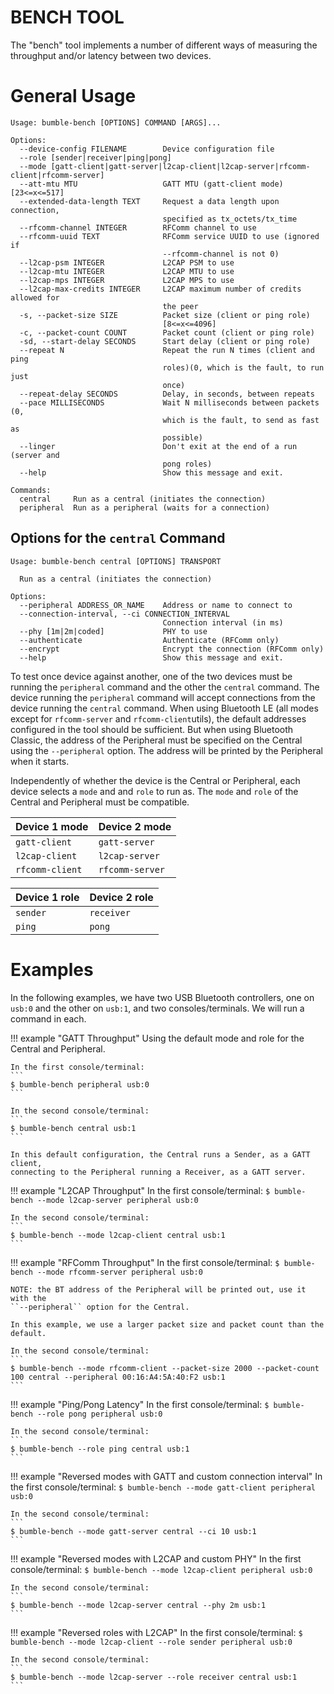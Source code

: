 BENCH TOOL
==========

The "bench" tool implements a number of different ways of measuring the
throughput and/or latency between two devices.

# General Usage

```
Usage: bumble-bench [OPTIONS] COMMAND [ARGS]...

Options:
  --device-config FILENAME        Device configuration file
  --role [sender|receiver|ping|pong]
  --mode [gatt-client|gatt-server|l2cap-client|l2cap-server|rfcomm-client|rfcomm-server]
  --att-mtu MTU                   GATT MTU (gatt-client mode)  [23<=x<=517]
  --extended-data-length TEXT     Request a data length upon connection,
                                  specified as tx_octets/tx_time
  --rfcomm-channel INTEGER        RFComm channel to use
  --rfcomm-uuid TEXT              RFComm service UUID to use (ignored if
                                  --rfcomm-channel is not 0)
  --l2cap-psm INTEGER             L2CAP PSM to use
  --l2cap-mtu INTEGER             L2CAP MTU to use
  --l2cap-mps INTEGER             L2CAP MPS to use
  --l2cap-max-credits INTEGER     L2CAP maximum number of credits allowed for
                                  the peer
  -s, --packet-size SIZE          Packet size (client or ping role)
                                  [8<=x<=4096]
  -c, --packet-count COUNT        Packet count (client or ping role)
  -sd, --start-delay SECONDS      Start delay (client or ping role)
  --repeat N                      Repeat the run N times (client and ping
                                  roles)(0, which is the fault, to run just
                                  once)
  --repeat-delay SECONDS          Delay, in seconds, between repeats
  --pace MILLISECONDS             Wait N milliseconds between packets (0,
                                  which is the fault, to send as fast as
                                  possible)
  --linger                        Don't exit at the end of a run (server and
                                  pong roles)
  --help                          Show this message and exit.

Commands:
  central     Run as a central (initiates the connection)
  peripheral  Run as a peripheral (waits for a connection)
```

## Options for the ``central`` Command
```
Usage: bumble-bench central [OPTIONS] TRANSPORT

  Run as a central (initiates the connection)

Options:
  --peripheral ADDRESS_OR_NAME    Address or name to connect to
  --connection-interval, --ci CONNECTION_INTERVAL
                                  Connection interval (in ms)
  --phy [1m|2m|coded]             PHY to use
  --authenticate                  Authenticate (RFComm only)
  --encrypt                       Encrypt the connection (RFComm only)
  --help                          Show this message and exit.
```

To test once device against another, one of the two devices must be running
the ``peripheral`` command and the other the ``central`` command. The device
running the ``peripheral`` command will accept connections from the device
running the ``central`` command.
When using Bluetooth LE (all modes except for ``rfcomm-server`` and ``rfcomm-client``utils),
the default addresses configured in the tool should be sufficient. But when using
Bluetooth Classic, the address of the Peripheral must be specified on the Central
using the ``--peripheral`` option. The address will be printed by the Peripheral when
it starts.

Independently of whether the device is the Central or Peripheral, each device selects a
``mode`` and and ``role`` to run as. The ``mode`` and ``role`` of the Central and Peripheral
must be compatible.

Device 1 mode     | Device 2 mode
------------------|------------------
``gatt-client``   | ``gatt-server``
``l2cap-client``  | ``l2cap-server``
``rfcomm-client`` | ``rfcomm-server``

Device 1 role | Device 2 role
--------------|--------------
``sender``    | ``receiver``
``ping``      | ``pong``


# Examples

In the following examples, we have two USB Bluetooth controllers, one on `usb:0` and
the other on `usb:1`, and two consoles/terminals. We will run a command in each.

!!! example "GATT Throughput"
    Using the default mode and role for the Central and Peripheral.

    In the first console/terminal:
    ```
    $ bumble-bench peripheral usb:0
    ```

    In the second console/terminal:
    ```
    $ bumble-bench central usb:1
    ```

    In this default configuration, the Central runs a Sender, as a GATT client,
    connecting to the Peripheral running a Receiver, as a GATT server.

!!! example "L2CAP Throughput"
    In the first console/terminal:
    ```
    $ bumble-bench --mode l2cap-server peripheral usb:0
    ```

    In the second console/terminal:
    ```
    $ bumble-bench --mode l2cap-client central usb:1
    ```

!!! example "RFComm Throughput"
    In the first console/terminal:
    ```
    $ bumble-bench --mode rfcomm-server peripheral usb:0
    ```

    NOTE: the BT address of the Peripheral will be printed out, use it with the
    ``--peripheral`` option for the Central.

    In this example, we use a larger packet size and packet count than the default.

    In the second console/terminal:
    ```
    $ bumble-bench --mode rfcomm-client --packet-size 2000 --packet-count 100 central --peripheral 00:16:A4:5A:40:F2 usb:1
    ```

!!! example "Ping/Pong Latency"
    In the first console/terminal:
    ```
    $ bumble-bench --role pong peripheral usb:0
    ```

    In the second console/terminal:
    ```
    $ bumble-bench --role ping central usb:1
    ```

!!! example "Reversed modes with GATT and custom connection interval"
    In the first console/terminal:
    ```
    $ bumble-bench --mode gatt-client peripheral usb:0
    ```

    In the second console/terminal:
    ```
    $ bumble-bench --mode gatt-server central --ci 10 usb:1
    ```

!!! example "Reversed modes with L2CAP and custom PHY"
    In the first console/terminal:
    ```
    $ bumble-bench --mode l2cap-client peripheral usb:0
    ```

    In the second console/terminal:
    ```
    $ bumble-bench --mode l2cap-server central --phy 2m usb:1
    ```

!!! example "Reversed roles with L2CAP"
    In the first console/terminal:
    ```
    $ bumble-bench --mode l2cap-client --role sender peripheral usb:0
    ```

    In the second console/terminal:
    ```
    $ bumble-bench --mode l2cap-server --role receiver central usb:1
    ```
